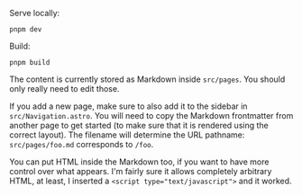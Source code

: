 Serve locally:

```
pnpm dev
```

Build:

```
pnpm build
```

The content is currently stored as Markdown inside `src/pages`. You should only really need to edit those.

If you add a new page, make sure to also add it to the sidebar in `src/Navigation.astro`.
You will need to copy the Markdown frontmatter from another page to get started (to make sure that it is rendered using the correct layout).
The filename will determine the URL pathname: `src/pages/foo.md` corresponds to `/foo`.

You can put HTML inside the Markdown too, if you want to have more control over what appears.
I'm fairly sure it allows completely arbitrary HTML, at least, I inserted a `<script type="text/javascript">` and it worked.
